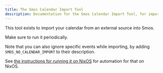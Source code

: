 ```yaml
---
title: The Smos Calendar Import Tool
description: Documentation for the Smos Calendar Import Tool, for importing your calendar into Smos
---
```


This tool exists to import your calendar from an external source into Smos.

<div id="cast"></div>
<script src=/assets/asciinema-player.js></script>
<script>
  AsciinemaPlayer.create('/web-assets/calendar-import.cast', document.getElementById('cast'), {
    autoPlay: true,
    preload: true,
    loop: true,
  });
</script>


Make sure to run it periodically.

Note that you can also ignore specific events while importing, by adding `SMOS_NO_CALENDAR_IMPORT` to their description.


See [the instructions for running it on NixOS](/smos-calendar-import/nixos) for automation for that on NixOS.
